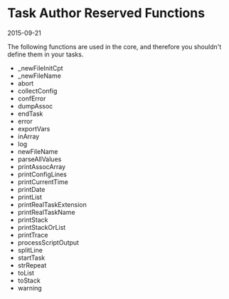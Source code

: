 Task Author Reserved Functions
====================================
2015-09-21




The following functions are used in the core, and therefore you shouldn't define them in your tasks.




- _newFileInitCpt
- _newFileName
- abort
- collectConfig
- confError
- dumpAssoc
- endTask
- error
- exportVars
- inArray
- log
- newFileName
- parseAllValues
- printAssocArray
- printConfigLines
- printCurrentTime
- printDate
- printList
- printRealTaskExtension
- printRealTaskName
- printStack
- printStackOrList
- printTrace
- processScriptOutput
- splitLine
- startTask
- strRepeat
- toList
- toStack
- warning